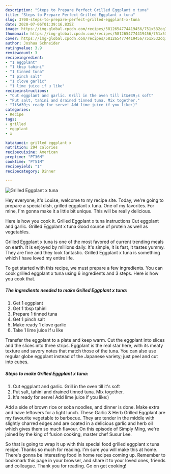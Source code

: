 ```yaml
---
description: "Steps to Prepare Perfect Grilled Eggplant x tuna"
title: "Steps to Prepare Perfect Grilled Eggplant x tuna"
slug: 3708-steps-to-prepare-perfect-grilled-eggplant-x-tuna
date: 2020-07-06T01:39:16.835Z
image: https://img-global.cpcdn.com/recipes/5812654774419456/751x532cq70/grilled-eggplant-x-tuna-recipe-main-photo.jpg
thumbnail: https://img-global.cpcdn.com/recipes/5812654774419456/751x532cq70/grilled-eggplant-x-tuna-recipe-main-photo.jpg
cover: https://img-global.cpcdn.com/recipes/5812654774419456/751x532cq70/grilled-eggplant-x-tuna-recipe-main-photo.jpg
author: Joshua Schneider
ratingvalue: 3.9
reviewcount: 3
recipeingredient:
- "1 eggplant"
- "1 tbsp tahini"
- "1 tinned tuna"
- "1 pinch salt"
- "1 clove garlic"
- "1 lime juice if u like"
recipeinstructions:
- "Cut eggplant and garlic. Grill in the oven till it&#39;s soft"
- "Put salt, tahini and drained tinned tuna. Mix together."
- "It&#39;s ready for serve! Add lime juice if you like:)"
categories:
- Recipe
tags:
- grilled
- eggplant
- x

katakunci: grilled eggplant x 
nutrition: 294 calories
recipecuisine: American
preptime: "PT36M"
cooktime: "PT51M"
recipeyield: "1"
recipecategory: Dinner

---
```



![Grilled Eggplant x tuna](https://img-global.cpcdn.com/recipes/5812654774419456/751x532cq70/grilled-eggplant-x-tuna-recipe-main-photo.jpg)

Hey everyone, it's Louise, welcome to my recipe site. Today, we're going to prepare a special dish, grilled eggplant x tuna. One of my favorites. For mine, I'm gonna make it a little bit unique. This will be really delicious.

Here is how you cook it. Grilled Eggplant x tuna instructions Cut eggplant and garlic. Grilled Eggplant x tuna Good source of protein as well as vegetables.

Grilled Eggplant x tuna is one of the most favored of current trending meals on earth. It is enjoyed by millions daily. It's simple, it is fast, it tastes yummy. They are fine and they look fantastic. Grilled Eggplant x tuna is something which I have loved my entire life.


To get started with this recipe, we must prepare a few ingredients. You can cook grilled eggplant x tuna using 6 ingredients and 3 steps. Here is how you cook that.

<!--inarticleads1-->

##### The ingredients needed to make Grilled Eggplant x tuna:

1. Get 1 eggplant
1. Get 1 tbsp tahini
1. Prepare 1 tinned tuna
1. Get 1 pinch salt
1. Make ready 1 clove garlic
1. Take 1 lime juice if u like


Transfer the eggplant to a plate and keep warm. Cut the eggplant into slices and the slices into three strips. Eggplant is the real star here, with its meaty texture and savory notes that match those of the tuna. You can also use regular globe eggplant instead of the Japanese variety; just peel and cut into cubes. 

<!--inarticleads2-->

##### Steps to make Grilled Eggplant x tuna:

1. Cut eggplant and garlic. Grill in the oven till it&#39;s soft
1. Put salt, tahini and drained tinned tuna. Mix together.
1. It&#39;s ready for serve! Add lime juice if you like:)


Add a side of brown rice or soba noodles, and dinner is done. Make extra and have leftovers for a light lunch. These Garlic &amp; Herb Grilled Eggplant are my favourite vegetable to barbecue. They are tender in the middle with slightly charred edges and are coated in a delicious garlic and herb oil which gives them so much flavour. On this episode of Simply Ming, we&#39;re joined by the king of fusion cooking, master chef Susur Lee. 

So that is going to wrap it up with this special food grilled eggplant x tuna recipe. Thanks so much for reading. I'm sure you will make this at home. There's gonna be interesting food in home recipes coming up. Remember to bookmark this page in your browser, and share it to your loved ones, friends and colleague. Thank you for reading. Go on get cooking!
